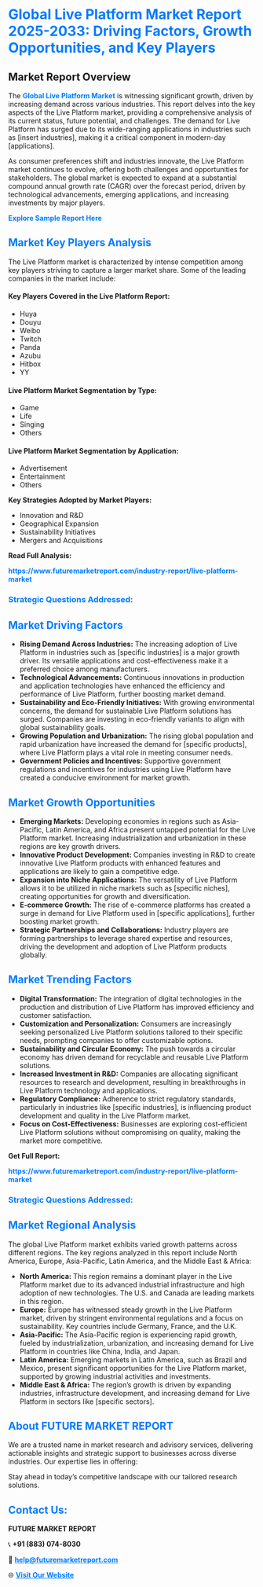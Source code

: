 <h1 style="color: #007BFF;">Global Live Platform Market Report 2025-2033: Driving Factors, Growth Opportunities, and Key Players</h1>

<section id="overview">
<h2>Market Report Overview</h2>
<p>The <a href="https://www.futuremarketreport.com/industry-report/live-platform-market" style="color: #007BFF; text-decoration: none;"><strong>Global Live Platform Market</strong></a> is witnessing significant growth, driven by increasing demand across various industries. This report delves into the key aspects of the Live Platform market, providing a comprehensive analysis of its current status, future potential, and challenges. The demand for Live Platform has surged due to its wide-ranging applications in industries such as [insert industries], making it a critical component in modern-day [applications].</p>
<p>As consumer preferences shift and industries innovate, the Live Platform market continues to evolve, offering both challenges and opportunities for stakeholders. The global market is expected to expand at a substantial compound annual growth rate (CAGR) over the forecast period, driven by technological advancements, emerging applications, and increasing investments by major players.</p>
</section>

<section id="overview">
<p><a href="https://www.futuremarketreport.com/request-sample/reportId=63909" style="color: #007BFF; text-decoration: none;"><strong>Explore Sample Report Here</strong></a></p>
</section>

<section id="key-players">
<h2 style="color: #007BFF;">Market Key Players Analysis</h2>
<p>The Live Platform market is characterized by intense competition among key players striving to capture a larger market share. Some of the leading companies in the market include:</p>
<h4>Key Players Covered in the Live Platform Report:</h4>
<ul><li>Huya</li><li>Douyu</li><li>Weibo</li><li>Twitch</li><li>Panda</li><li>Azubu</li><li>Hitbox</li><li>YY</li></ul>
<h4>Live Platform Market Segmentation by Type:</h4>
<ul><li>Game</li><li>Life</li><li>Singing</li><li>Others</li></ul>

<h4>Live Platform Market Segmentation by Application:</h4>
<ul><li>Advertisement</li><li>Entertainment</li><li>Others</li></ul>
<p><strong>Key Strategies Adopted by Market Players:</strong></p>
<ul>
<li>Innovation and R&D</li>
<li>Geographical Expansion</li>
<li>Sustainability Initiatives</li>
<li>Mergers and Acquisitions</li>
</ul>
</section>

<section>
<p><strong>Read Full Analysis: </strong></p><a href="https://www.futuremarketreport.com/industry-report/live-platform-market" style="color: #007BFF; text-decoration: none;"><strong>https://www.futuremarketreport.com/industry-report/live-platform-market</strong></a>
<h3 style="color: #007BFF;">Strategic Questions Addressed:</h3>
</section>

<section id="driving-factors">
<h2 style="color: #007BFF;">Market Driving Factors</h2>
<ul>
<li><strong>Rising Demand Across Industries:</strong> The increasing adoption of Live Platform in industries such as [specific industries] is a major growth driver. Its versatile applications and cost-effectiveness make it a preferred choice among manufacturers.</li>
<li><strong>Technological Advancements:</strong> Continuous innovations in production and application technologies have enhanced the efficiency and performance of Live Platform, further boosting market demand.</li>
<li><strong>Sustainability and Eco-Friendly Initiatives:</strong> With growing environmental concerns, the demand for sustainable Live Platform solutions has surged. Companies are investing in eco-friendly variants to align with global sustainability goals.</li>
<li><strong>Growing Population and Urbanization:</strong> The rising global population and rapid urbanization have increased the demand for [specific products], where Live Platform plays a vital role in meeting consumer needs.</li>
<li><strong>Government Policies and Incentives:</strong> Supportive government regulations and incentives for industries using Live Platform have created a conducive environment for market growth.</li>
</ul>
</section>

<section id="growth-opportunities">
<h2 style="color: #007BFF;">Market Growth Opportunities</h2>
<ul>
<li><strong>Emerging Markets:</strong> Developing economies in regions such as Asia-Pacific, Latin America, and Africa present untapped potential for the Live Platform market. Increasing industrialization and urbanization in these regions are key growth drivers.</li>
<li><strong>Innovative Product Development:</strong> Companies investing in R&D to create innovative Live Platform products with enhanced features and applications are likely to gain a competitive edge.</li>
<li><strong>Expansion into Niche Applications:</strong> The versatility of Live Platform allows it to be utilized in niche markets such as [specific niches], creating opportunities for growth and diversification.</li>
<li><strong>E-commerce Growth:</strong> The rise of e-commerce platforms has created a surge in demand for Live Platform used in [specific applications], further boosting market growth.</li>
<li><strong>Strategic Partnerships and Collaborations:</strong> Industry players are forming partnerships to leverage shared expertise and resources, driving the development and adoption of Live Platform products globally.</li>
</ul>
</section>

<section id="trending-factors">
<h2 style="color: #007BFF;">Market Trending Factors</h2>
<ul>
<li><strong>Digital Transformation:</strong> The integration of digital technologies in the production and distribution of Live Platform has improved efficiency and customer satisfaction.</li>
<li><strong>Customization and Personalization:</strong> Consumers are increasingly seeking personalized Live Platform solutions tailored to their specific needs, prompting companies to offer customizable options.</li>
<li><strong>Sustainability and Circular Economy:</strong> The push towards a circular economy has driven demand for recyclable and reusable Live Platform solutions.</li>
<li><strong>Increased Investment in R&D:</strong> Companies are allocating significant resources to research and development, resulting in breakthroughs in Live Platform technology and applications.</li>
<li><strong>Regulatory Compliance:</strong> Adherence to strict regulatory standards, particularly in industries like [specific industries], is influencing product development and quality in the Live Platform market.</li>
<li><strong>Focus on Cost-Effectiveness:</strong> Businesses are exploring cost-efficient Live Platform solutions without compromising on quality, making the market more competitive.</li>
</ul>
</section>

<section>
<p><strong>Get Full Report: </strong></p><a href="https://www.futuremarketreport.com/industry-report/live-platform-market" style="color: #007BFF; text-decoration: none;"><strong>https://www.futuremarketreport.com/industry-report/live-platform-market</strong></a>
<h3 style="color: #007BFF;">Strategic Questions Addressed:</h3>
</section>


<section id="regional-analysis">
<h2 style="color: #007BFF;">Market Regional Analysis</h2>
<p>The global Live Platform market exhibits varied growth patterns across different regions. The key regions analyzed in this report include North America, Europe, Asia-Pacific, Latin America, and the Middle East & Africa:</p>
<ul>
<li><strong>North America:</strong> This region remains a dominant player in the Live Platform market due to its advanced industrial infrastructure and high adoption of new technologies. The U.S. and Canada are leading markets in this region.</li>
<li><strong>Europe:</strong> Europe has witnessed steady growth in the Live Platform market, driven by stringent environmental regulations and a focus on sustainability. Key countries include Germany, France, and the U.K.</li>
<li><strong>Asia-Pacific:</strong> The Asia-Pacific region is experiencing rapid growth, fueled by industrialization, urbanization, and increasing demand for Live Platform in countries like China, India, and Japan.</li>
<li><strong>Latin America:</strong> Emerging markets in Latin America, such as Brazil and Mexico, present significant opportunities for the Live Platform market, supported by growing industrial activities and investments.</li>
<li><strong>Middle East & Africa:</strong> The region’s growth is driven by expanding industries, infrastructure development, and increasing demand for Live Platform in sectors like [specific sectors].</li>
</ul>
</section>

<footer>
<h2 style="color: #007BFF;">About FUTURE MARKET REPORT</h2>
<p>We are a trusted name in market research and advisory services, delivering actionable insights and strategic support to businesses across diverse industries. Our expertise lies in offering:</p>

<p>Stay ahead in today’s competitive landscape with our tailored research solutions.</p>

<h2 style="color: #007BFF;">Contact Us:</h2>
<p><strong>FUTURE MARKET REPORT</strong></p>
<p>📞 <strong>+91 (883) 074-8030</strong></p>
<p>📧 <strong><a href="mailto:help@futuremarketreport.com" style="color: #007BFF;">help@futuremarketreport.com</a></strong></p>
<p>🌐 <strong><a href="https://www.futuremarketreport.com/" style="color: #007BFF;">Visit Our Website</a></strong></p>
</footer>